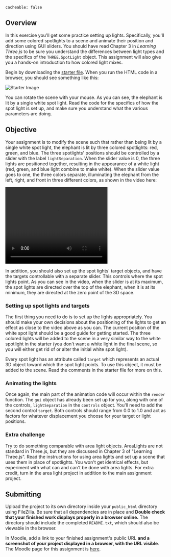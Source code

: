```
cacheable: false
```
## Overview

In this exercise you'll get some practice setting up lights. Specifically, you'll add some colored spotlights to a scene and animate their position and direction using GUI sliders. You should have read Chapter 3 in *Learning Three.js* to be sure you understand the differences between light types and the specifics of the `THREE.SpotLight` object. This assignment will also give you a hands-on introduction to how colored light mixes.  

Begin by downloading the [starter file](/~tmullen/cg/f16/cs315-hw6.zip). When you run the HTML code in a browser, you should see something like this:  

![Starter Image](/~tmullen/images/cg/elephantLightStart.png)

You can rotate the scene with your mouse. As you can see, the elephant is lit by a single white spot light. Read the code for the specifics of how the spot light is set up, and make sure you understand what the various parameters are doing.

## Objective

Your assignment is to modify the scene such that rather than being lit by a single white spot light, the elephant is lit by three colored spotlights: red, green, and blue. The three spotlights' positions should be controlled by a slider with the label `lightSeparation`. When the slider value is 0, the three lights are positioned together, resulting in the appearance of a white light (red, green, and blue light combine to make white). When the slider value goes to one, the three colors separate, illuminating the elephant from the left, right, and front in three different colors, as shown in the video here:

<video width="320" height="240" controls>
  <source src="/~tmullen/images/cg/elephantLights.ogv" type="video/ogg;" codecs="theora, vorbis">
Your browser does not support the video tag.
</video>

In addition, you should also set up the spot lights' target objects, and have the targets controllable with a separate slider. This controls where the spot lights point. As you can see in the video, when the slider is at its maximum, the spot lights are directed over the top of the elephant, when it is at its minimum, they are directed at the zero point of the 3D space.


### Setting up spot lights and targets

The first thing you need to do is to set up the lights appropriately. You should make your own decisions about the positioning of the lights to get an effect as close to the video above as you can. The current position of the white spot light should be a good guide for getting started. The three colored lights will be added to the scene in a very similar way to the white spotlight in the starter (you don't want a white light in the final scene, so you will either get rid of or alter the initial white spot light).

Every spot light has an attribute called `target` which represents an actual 3D object toward which the spot light points. To use this object, it must be added to the scene. Read the comments in the starter file for more on this.

### Animating the lights

Once again, the main part of the animation code will occur within the `render` function. The `gui` object has already been set up for you, along with one of the controls, `lightSeparation` in the `controls` object. You'll need to add the second control `target`. Both controls should range from 0.0 to 1.0 and act as factors for whatever displacement you choose for your target or light positions.


### Extra challenge

Try to do something comparable with area light objects. AreaLights are not standard in Three.js, but they are discussed in Chapter 3 of "Learning Three.js". Read the instructions for using area lights and set up a scene that uses them in place of spotlights. You won't get identical effects, but experiment with what can and can't be done with area lights. For extra credit, turn in the area light project in addition to the main assignment project.

## Submitting

Upload the project to its own directory inside your `public_html` directory using FileZilla. Be sure that all dependencies are in place and **Double check that your finished work displays properly in a browser online.** The directory should include the completed `README.txt`, which should also be viewable in the browser.

In Moodle, add a link to your finished assignment's public URL **and a screenshot of your project displayed in a browser, with the URL visible**.
The Moodle page for this assignment is [here](https://moodle.pugetsound.edu/moodle/mod/assign/view.php?id=340420).
